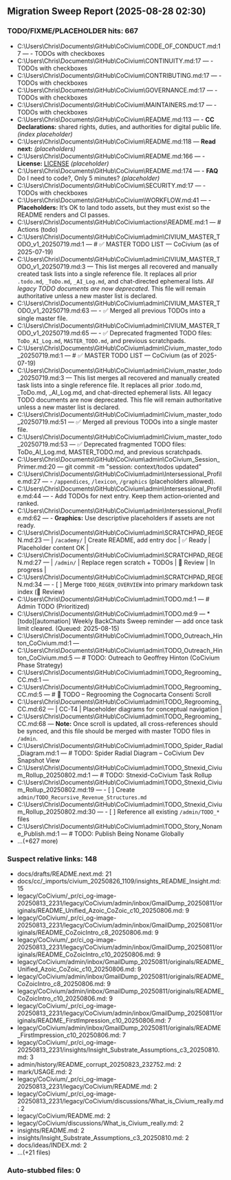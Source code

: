 ## Migration Sweep Report (2025-08-28 02:30)

### TODO/FIXME/PLACEHOLDER hits: 667
- C:\Users\Chris\Documents\GitHub\CoCivium\CODE_OF_CONDUCT.md:17 — - TODOs with checkboxes
- C:\Users\Chris\Documents\GitHub\CoCivium\CONTINUITY.md:17 — - TODOs with checkboxes
- C:\Users\Chris\Documents\GitHub\CoCivium\CONTRIBUTING.md:17 — - TODOs with checkboxes
- C:\Users\Chris\Documents\GitHub\CoCivium\GOVERNANCE.md:17 — - TODOs with checkboxes
- C:\Users\Chris\Documents\GitHub\CoCivium\MAINTAINERS.md:17 — - TODOs with checkboxes
- C:\Users\Chris\Documents\GitHub\CoCivium\README.md:113 — - **CC Declarations:** shared rights, duties, and authorities for digital public life. *(index placeholder)*
- C:\Users\Chris\Documents\GitHub\CoCivium\README.md:118 — **Read next:** *(placeholders)*
- C:\Users\Chris\Documents\GitHub\CoCivium\README.md:166 — - **License:** [LICENSE](./LICENSE) *(placeholder)*
- C:\Users\Chris\Documents\GitHub\CoCivium\README.md:174 — - **FAQ** Do I need to code?, Only 5 minutes? *(placeholder)*
- C:\Users\Chris\Documents\GitHub\CoCivium\SECURITY.md:17 — - TODOs with checkboxes
- C:\Users\Chris\Documents\GitHub\CoCivium\WORKFLOW.md:41 — - **Placeholders:** It’s OK to land todo assets, but they must exist so the README renders and CI passes.
- C:\Users\Chris\Documents\GitHub\CoCivium\actions\README.md:1 — # Actions (todo)
- C:\Users\Chris\Documents\GitHub\CoCivium\admin\CIVIUM_MASTER_TODO_v1_20250719.md:1 — # ✅ MASTER TODO LIST — CoCivium (as of 2025-07-19)
- C:\Users\Chris\Documents\GitHub\CoCivium\admin\CIVIUM_MASTER_TODO_v1_20250719.md:3 — This list merges all recovered and manually created task lists into a single reference file. It replaces all prior `.todo.md`, `_ToDo.md`, `_AI_Log.md`, and chat-directed ephemeral lists. *All legacy TODO documents are now deprecated.* This file will remain authoritative unless a new master list is declared.
- C:\Users\Chris\Documents\GitHub\CoCivium\admin\CIVIUM_MASTER_TODO_v1_20250719.md:63 — - ✅ Merged all previous TODOs into a single master file.
- C:\Users\Chris\Documents\GitHub\CoCivium\admin\CIVIUM_MASTER_TODO_v1_20250719.md:65 — - ✅ Deprecated fragmented TODO files: `ToDo_AI_Log.md`, `MASTER_TODO.md`, and previous scratchpads.
- C:\Users\Chris\Documents\GitHub\CoCivium\admin\Civium_master_todo_20250719.md:1 — # ✅ MASTER TODO LIST — CoCivium (as of 2025-07-19)
- C:\Users\Chris\Documents\GitHub\CoCivium\admin\Civium_master_todo_20250719.md:3 — This list merges all recovered and manually created task lists into a single reference file. It replaces all prior .todo.md, _ToDo.md, _AI_Log.md, and chat-directed ephemeral lists. All legacy TODO documents are now deprecated. This file will remain authoritative unless a new master list is declared.
- C:\Users\Chris\Documents\GitHub\CoCivium\admin\Civium_master_todo_20250719.md:51 — ✅ Merged all previous TODOs into a single master file.
- C:\Users\Chris\Documents\GitHub\CoCivium\admin\Civium_master_todo_20250719.md:53 — ✅ Deprecated fragmented TODO files: ToDo_AI_Log.md, MASTER_TODO.md, and previous scratchpads.
- C:\Users\Chris\Documents\GitHub\CoCivium\admin\CoCivium_Session_Primer.md:20 — git commit -m "session: context/todos updated"
- C:\Users\Chris\Documents\GitHub\CoCivium\admin\Intersessional_Profile.md:27 — - `/appendices`, `/lexicon`, `/graphics` (placeholders allowed).
- C:\Users\Chris\Documents\GitHub\CoCivium\admin\Intersessional_Profile.md:44 — - Add TODOs for next entry.  Keep them action‑oriented and ranked.
- C:\Users\Chris\Documents\GitHub\CoCivium\admin\Intersessional_Profile.md:62 — - **Graphics:** Use descriptive placeholders if assets are not ready.
- C:\Users\Chris\Documents\GitHub\CoCivium\admin\SCRATCHPAD_REGEN.md:23 — | `/academy/`   | Create README, add entry doc | ✅ Ready | Placeholder content OK |
- C:\Users\Chris\Documents\GitHub\CoCivium\admin\SCRATCHPAD_REGEN.md:27 — | `/admin/`     | Replace regen scratch + TODOs | 🔄 Review | In progress |
- C:\Users\Chris\Documents\GitHub\CoCivium\admin\SCRATCHPAD_REGEN.md:34 — - [ ] Merge `TODO_REGEN_OVERVIEW` into primary markdown task index (🔄 Review)
- C:\Users\Chris\Documents\GitHub\CoCivium\admin\TODO.md:1 — # Admin TODO (Prioritized)
- C:\Users\Chris\Documents\GitHub\CoCivium\admin\TODO.md:9 — * [todo][automation] Weekly BackChats Sweep reminder — add once task limit cleared.  (Queued: 2025-08-15)
- C:\Users\Chris\Documents\GitHub\CoCivium\admin\TODO_Outreach_Hinton_CoCivium.md:1 — <!-- Filename: TODO_Outreach_Hinton_CoCivium.md -->
- C:\Users\Chris\Documents\GitHub\CoCivium\admin\TODO_Outreach_Hinton_CoCivium.md:5 — # TODO: Outreach to Geoffrey Hinton (CoCivium Phase Strategy)
- C:\Users\Chris\Documents\GitHub\CoCivium\admin\TODO_Regrooming_CC.md:1 — <!-- Filename: TODO_Regrooming_CC.md -->
- C:\Users\Chris\Documents\GitHub\CoCivium\admin\TODO_Regrooming_CC.md:5 — # 🧠 TODO – Regrooming the Cognocarta Consenti Scroll
- C:\Users\Chris\Documents\GitHub\CoCivium\admin\TODO_Regrooming_CC.md:62 — | CC-T4 | Placeholder diagrams for conceptual navigation |
- C:\Users\Chris\Documents\GitHub\CoCivium\admin\TODO_Regrooming_CC.md:68 — **Note:** Once scroll is updated, all cross-references should be synced, and this file should be merged with master TODO files in `/admin`.
- C:\Users\Chris\Documents\GitHub\CoCivium\admin\TODO_Spider_Radial_Diagram.md:1 — # TODO: Spider Radial Diagram – CoCivium Dev Snapshot View
- C:\Users\Chris\Documents\GitHub\CoCivium\admin\TODO_Stnexid_Civium_Rollup_20250802.md:1 — # TODO: Stnexid-CoCivium Task Rollup
- C:\Users\Chris\Documents\GitHub\CoCivium\admin\TODO_Stnexid_Civium_Rollup_20250802.md:19 — - [ ] Create `admin/TODO_Recursive_Revenue_Structures.md`
- C:\Users\Chris\Documents\GitHub\CoCivium\admin\TODO_Stnexid_Civium_Rollup_20250802.md:30 — - [ ] Reference all existing `/admin/TODO_*` files
- C:\Users\Chris\Documents\GitHub\CoCivium\admin\TODO_Story_Noname_Publish.md:1 — # TODO: Publish Being Noname Globally
- …(+627 more)

### Suspect relative links: 148
- docs/drafts/README.next.md: 21
- docs/cc/_imports/civium_20250826_1109/insights_README_Insight.md: 15
- legacy/CoCivium/_pr/ci_og-image-20250813_2231/legacy/CoCivium/admin/inbox/GmailDump_20250811/originals/README_Unified_Azoic_CoZoic_c10_20250806.md: 9
- legacy/CoCivium/_pr/ci_og-image-20250813_2231/legacy/CoCivium/admin/inbox/GmailDump_20250811/originals/README_CoZoicIntro_c8_20250806.md: 9
- legacy/CoCivium/_pr/ci_og-image-20250813_2231/legacy/CoCivium/admin/inbox/GmailDump_20250811/originals/README_CoZoicIntro_c10_20250806.md: 9
- legacy/CoCivium/admin/inbox/GmailDump_20250811/originals/README_Unified_Azoic_CoZoic_c10_20250806.md: 9
- legacy/CoCivium/admin/inbox/GmailDump_20250811/originals/README_CoZoicIntro_c8_20250806.md: 9
- legacy/CoCivium/admin/inbox/GmailDump_20250811/originals/README_CoZoicIntro_c10_20250806.md: 9
- legacy/CoCivium/_pr/ci_og-image-20250813_2231/legacy/CoCivium/admin/inbox/GmailDump_20250811/originals/README_FirstImpression_c10_20250806.md: 7
- legacy/CoCivium/admin/inbox/GmailDump_20250811/originals/README_FirstImpression_c10_20250806.md: 7
- legacy/CoCivium/_pr/ci_og-image-20250813_2231/insights/Insight_Substrate_Assumptions_c3_20250810.md: 3
- admin/history/README_corrupt_20250823_232752.md: 2
- mark/USAGE.md: 2
- legacy/CoCivium/_pr/ci_og-image-20250813_2231/legacy/CoCivium/README.md: 2
- legacy/CoCivium/_pr/ci_og-image-20250813_2231/legacy/CoCivium/discussions/What_is_Civium_really.md: 2
- legacy/CoCivium/README.md: 2
- legacy/CoCivium/discussions/What_is_Civium_really.md: 2
- insights/README.md: 2
- insights/Insight_Substrate_Assumptions_c3_20250810.md: 2
- docs/ideas/INDEX.md: 2
- …(+21 files)

### Auto-stubbed files: 0


